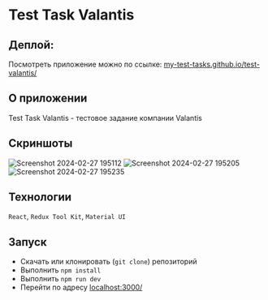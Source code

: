 # Test Task Valantis

## Деплой:

Посмотреть приложение можно по ссылке: [my-test-tasks.github.io/test-valantis/](https://my-test-tasks.github.io/test-valantis/)

## О приложении

Test Task Valantis - тестовое задание компании Valantis

## Скриншоты

![Screenshot 2024-02-27 195112](https://github.com/My-test-tasks/test-valantis/assets/71071594/a77a5d79-4eaf-4b2e-b970-9d98e68f1061)
![Screenshot 2024-02-27 195205](https://github.com/My-test-tasks/test-valantis/assets/71071594/e5dad7df-9d7c-4075-a98a-28113d86a962)
![Screenshot 2024-02-27 195235](https://github.com/My-test-tasks/test-valantis/assets/71071594/77bcc1fc-372c-4535-ad01-c78ed4c2f03c)

## Технологии

`React`, `Redux Tool Kit`, `Material UI`

## Запуск

- Скачать или клонировать (`git clone`) репозиторий
- Выполнить `npm install`
- Выполнить `npm run dev`
- Перейти по адресу [localhost:3000/](https://http://localhost:3000/)
